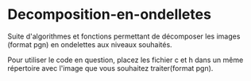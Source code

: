 # Decomposition-en-ondelletes
Suite d'algorithmes et fonctions permettant de décomposer les images (format pgn) en ondelettes aux niveaux souhaités. 

Pour utiliser le code en question, placez les fichier c et h dans un même répertoire avec l'image que vous souhaitez traiter(format pgn).
